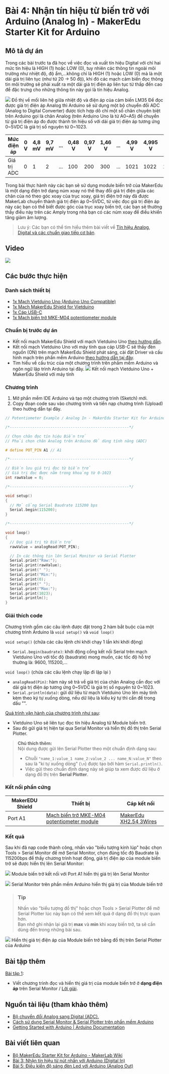 # Bài 4: Nhận tín hiệu từ biến trở với Arduino (Analog In) - MakerEdu Starter Kit for Arduino

## Mô tả dự án

Trong các bài trước ta đã học về việc đọc và xuất tín hiệu Digital với chỉ hai mức tín hiệu là HIGH (1) hoặc LOW (0), tuy nhiên các thông tin ngoài môi trường như nhiệt độ, độ ẩm,...không chỉ là HIGH (1) hoặc LOW (0) mà là một dải giá trị liên tục (như từ 20 -> 50 độ), khi đó các mạch cảm biến đọc thông tin môi trường sẽ phải xuất ra một dải giá trị điện áp liên tục từ thấp đến cao để đặc trưng cho những thông tin này gọi là tín hiệu Analog.

![](/ex/less04/image/01_1050px-LM35_vout_chart.jpg)
Đồ thị về mối liên hệ giữa nhiệt độ và điện áp của cảm biến LM35
Để đọc được giá trị điện áp Analog thì Arduino sẽ sử dụng một bộ chuyển đổi ADC (Analog to Digital Converter) được tích hợp dô chỉ một số chân chuyên biệt trên Arduino gọi là chân Analog (trên Arduino Uno là từ A0~A5) để chuyển từ giá trị điện áp đo được thành tín hiệu số với dải giá trị điện áp tương ứng 0~5VDC là giá trị số nguyên từ 0~1023.

<table><thead>
  <tr>
    <th>Mức điện áp</th>
    <th>0 V</th>
    <th>4,8 mV</th>
    <th>9,7 mV</th>
    <th>...</th>
    <th>0,48 V</th>
    <th>0,97 V</th>
    <th>1,46 V</th>
    <th>...</th>
    <th>4,99 V</th>
    <th>4,995 V</th>
    <th>5 V</th>
  </tr></thead>
<tbody>
  <tr>
    <td>Giá trị ADC</td>
    <td>0</td>
    <td>1</td>
    <td>2</td>
    <td>...</td>
    <td>100</td>
    <td>200</td>
    <td>300</td>
    <td>...</td>
    <td>1021</td>
    <td>1022</td>
    <td>1023</td>
  </tr>
</tbody>
</table>
Trong bài thực hành này các bạn sẽ sử dụng module biến trở của MakerEdu là một dạng điện trở dạng núm xoay nó thể thay đổi giá trị điện giữa các chân của nó theo góc xoay của trục xoay, giá trị điện trở này đã được MakerLab chuyển thành giá trị điện áp 0~5VDC, từ việc đọc giá trị điện áp này các bạn có thể biết được góc của trục xoay biến trở, các bạn sẽ thường thấy điều này trên các Amply trong nhà bạn có các núm xoay để điều khiển tăng giảm âm lượng.

> Lưu ý:
Các bạn có thể tìm hiểu thêm bài viết về [Tín hiệu Analog, Digital và các chuẩn giao tiếp cơ bản](/ex/less02/A_D_signal_and_interface/README.md).

## Video

![](/ex/less04/image/02_video_less04.png)

## Các bước thực hiện

### Danh sách thiết bị

- [1x Mạch Vietduino Uno (Arduino Uno Compatible)](https://makerlab.vn/vuno)
- [1x Mạch MakerEdu Shield for Vietduino](https://makerlab.vn/vietduinosd)
- [1x Cáp USB-C](https://hshop.vn/cap-usb-type-c)
- [1x Mạch biến trở MKE-M04 potentiometer module](https://makerlab.vn/mkem04)

### Chuẩn bị trước dự án

- Kết nối mạch MakerEdu Shield với mạch Vietduino Uno [theo hướng dẫn](https://makerlab.vn/vietduinosd).
- Kết nối mạch Vietduino Uno với máy tính qua cáp USB-C sẽ thấy đèn nguồn (ON) trên mạch MakerEdu Shield phát sáng, cài đặt Driver và cấu hình mạch trên phần mềm Arduino [theo hướng dẫn tại đây](https://makerlab.vn/vuno).
- Tìm hiểu về cấu trúc của một chương trình trên phầm mềm Arduino và ngôn ngữ lập trình Arduino tại đây.
![](/ex/less04/image/03_1050px-connect.jpg)
Kết nối mạch Vietduino Uno + MakerEdu Shield với máy tính

### Chương trình

1. Mở phần mềm IDE Arduino và tạo một chương trình (Sketch) mới.
1. Copy đoạn code sau vào chương trình và tiến nạp chương trình (Upload) theo hướng dẫn tại đây.

```ino
// Potentiometer Example / Analog In - MakerEdu Starter Kit for Arduino

/*-----------------------------------------------------*/

// Chọn chân đọc tín hiệu Biến trở
// Phải chọn chân Analog trên Arduino để dùng tính năng (ADC)

# define POT_PIN A1 // A1

/*-----------------------------------------------------*/

// Biến lưu giá trị đọc từ biến trở
// Giá trị đọc được nằm trong khoảng từ 0-1023
int rawValue = 0;

/*-----------------------------------------------------*/

void setup()
{
  // Mở cổng Serial Baudrate 115200 bps
  Serial.begin(115200);
}

/*-----------------------------------------------------*/

void loop()
{
  // Đọc giá trị từ Biến trở
  rawValue = analogRead(POT_PIN);

  // In các thông tin lên Serial Monitor và Serial Plotter
  Serial.print("Raw:");
  Serial.print(rawValue);
  Serial.print(" ");
  Serial.print("Min:");
  Serial.print(0);
  Serial.print(" ");
  Serial.print("Max:");
  Serial.print(1023);
  Serial.println();
}
```

### Giải thích code

Chương trình gồm các câu lệnh được đặt trong 2 hàm bắt buộc của một chương trình Arduino là `void setup()` và `void loop()`  

`void setup()` (chứa các câu lệnh chỉ khởi chạy 1 lần khi khởi động)  

- `Serial.begin(baudrate)`: khởi động cổng kết nối Serial trên mạch Vietduino Uno với tốc độ (baudrate) mong muốn, các tốc độ hỗ trợ thường là: 9600, 115200,...

`void loop()` (chứa các câu lệnh chạy lặp đi lặp lại )  

- `analogRead(Pin)`: hàm này sẽ trả về giá trị của chân Analog cần đọc với dải giá trị điện áp tương ứng 0~5VDC là giá trị số nguyên từ 0~1023.
- `Serial.println(data)`: gửi dữ liệu từ mạch Vietduino Uno lên máy tính kèm theo ký tự xuống dòng, nếu dữ liệu là kiểu ký tự thì cần để trong dấu "".

<ins>Quá trình vận hành của chương trình như sau</ins>:

- Vietduino Uno sẽ liên tục đọc tín hiệu Analog từ Module biến trở.
- Sau đó gửi giá trị hiện tại qua Serial Monitor và hiển thị đồ thị trên Serial Plotter.

> **Chú thích thêm:**  
> Nội dung được gửi lên Serial Plotter theo một chuẩn định dạng sau:  
>
> - Chuỗi `"name_1:value_1 name_2:value_2 ... name_N:value_N"` theo sau là "kí tự xuống dòng" (`\n`) được tạo bới hàm `Serial.println()`.  
> - Việc gửi theo chuẩn định dạng này sẽ giúp ta xem được dữ liệu ở dạng đồ thị trên **Serial Plotter**.

### Kết nối phần cứng

<table><thead>
  <tr>
    <th>MakerEDU Shield</th>
    <th>Thiết bị</th>
    <th>Cáp kết nối</th>
  </tr></thead>
<tbody>
  <tr>
    <td>Port A1</td>
    <td><a href="https://makerlab.vn/mkem04">Mạch biến trở MKE-M04 potentiometer module</a></td>
    <td><a href="https://hshop.vn/cap-ket-noi-makeredu-xh2-54-3wires-20cm-cable">MakerEdu XH2.54 3Wires</td>
  </tr>
</tbody>
</table>

### Kết quả

Sau khi đã nạp code thành công, nhấn vào "biểu tượng kính lúp" hoặc chọn Tools > Serial Monitor để mở Serial Monitor, chọn đúng tốc độ Baudrate là 115200bps để thấy chương trình hoạt động, giá trị điện áp của module biến trở sẽ được hiển thị lên Serial Monitor:

![](/ex/less04/image/04_1050px-Analog_in_example.jpg)
Module biến trở kết nối với Port A1 hiển thị giá trị lên Serial Monitor

![](/ex/less04/image/05_1050px-Screenshot_2023-07-10_at_11.16.02.png)
Serial Monitor trên phần mềm Arduino hiển thị giá trị của Module biến trở

> ### **Tip**  
>
> Nhấn vào "biểu tượng đồ thị" hoặc chọn Tools > Serial Plotter để mở Serial Plotter lúc này bạn có thể xem kết quả ở dạng đồ thị trực quan hơn.  
> Bạn nhớ ghi nhận lại giá trị **max** và **min** khi xoay biến trở, ta sẽ cần dùng đến trong những bài sau.

![](/ex/less04/image/06_1050px-MakerEdu_Starter_Kit_Bai4.png)
Hiển thị giá trị điện áp của Module biến trở bằng đồ thị trên Serial Plotter của Arduino  

## Bài tập thêm

<ins>Bài tập 1</ins>:

- Viết chương trình đọc và hiển thị giá trị của module biến trở ở **dạng điện áp** trên Serial Monitor / [Lời giải](/solution/README.md).

## Nguồn tài liệu (tham khảo thêm)

- [Bộ chuyển đổi Analog sang Digital (ADC).](https://www.geeksforgeeks.org/analog-to-digital-conversion/)
- [Cách sử dụng Serial Monitor & Serial Plotter trên phần mềm Arduino](https://wiki.makerlab.vn/index.php/C%C3%A1ch_s%E1%BB%AD_d%E1%BB%A5ng_Serial_Monitor_%26_Serial_Plotter_tr%C3%AAn_ph%E1%BA%A7n_m%E1%BB%81m_Arduino)
- [Getting Started with Arduino | Arduino Documentation](https://docs.arduino.cc/learn/starting-guide/getting-started-arduino)

## Bài viết liên quan

- [Bộ MakerEdu Starter Kit for Arduino - MakerLab Wiki](README.md)
- [Bài 3: Nhận tín hiệu từ nút nhấn với Arduino (Digital In)](/ex/less03/README.md)
- [Bài 5: Điều kiển độ sáng đèn Led với Arduino (Analog Out)](/ex/less05/README.md)

